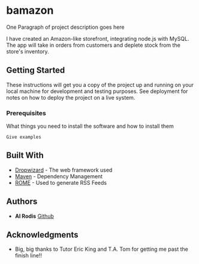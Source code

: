 # bamazon

One Paragraph of project description goes here

I have created an Amazon-like storefront, integrating node.js with MySQL.  The app will take in orders from customers and deplete stock from the store's inventory. 

## Getting Started

These instructions will get you a copy of the project up and running on your local machine for development and testing purposes. See deployment for notes on how to deploy the project on a live system.

### Prerequisites

What things you need to install the software and how to install them

```
Give examples
```


## Built With

* [Dropwizard](http://www.dropwizard.io/1.0.2/docs/) - The web framework used
* [Maven](https://maven.apache.org/) - Dependency Management
* [ROME](https://rometools.github.io/rome/) - Used to generate RSS Feeds


## Authors

* **Al Rodis** [Github](https://github.com/alrodis)


## Acknowledgments

* Big, big thanks to Tutor Eric King and T.A. Tom for getting me past the finish line!!
